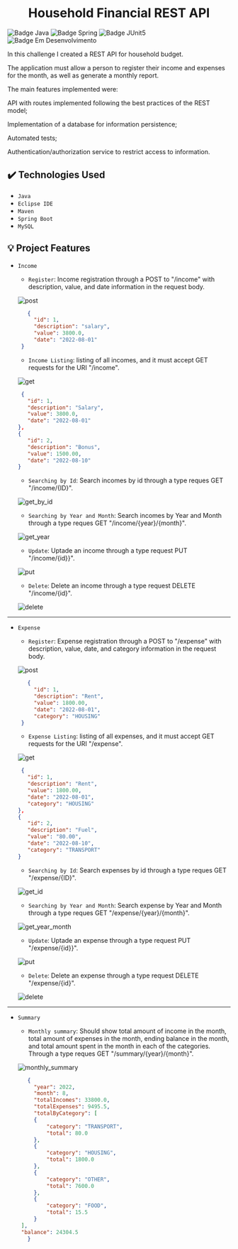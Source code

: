 <h1 align="center"> Household Financial REST API </h1>

![Badge Java](https://img.shields.io/static/v1?label=Java&message=17&color=red&style=for-the-badge&logo=java)
![Badge Spring](https://img.shields.io/static/v1?label=SpringBoot&message=v2.7.2&color=brightgreen&style=for-the-badge&logo=SpringBoot)
![Badge JUnit5](https://img.shields.io/static/v1?label=JUnit5&message=v5.8.2&color=green&style=for-the-badge&logo=junit5)
![Badge Em Desenvolvimento](https://img.shields.io/static/v1?label=Status&message=Completed&color=GREEN&style=for-the-badge)

In this challenge I created a REST API for household budget.

The application must allow a person to register their income and expenses for the month, as well as generate a monthly report.

The main features implemented were:

API with routes implemented following the best practices of the REST model;

Implementation of a database for information persistence;

Automated tests;

Authentication/authorization service to restrict access to information.


## ✔️ Technologies Used

- ``Java ``
- ``Eclipse IDE``
- ``Maven``
- ``Spring Boot``
- ``MySQL``

## :bulb: Project Features

- `Income`
  - `Register`: Income registration through a POST to "/income" with description, value, and date information in the request body.
  
  ![post](https://user-images.githubusercontent.com/105471213/198755869-272c463e-e9e2-4951-a121-0b6dd2c13c44.png)

   ```json
      {
        "id": 1,
        "description": "salary",
        "value": 3800.0,
        "date": "2022-08-01"
    }
    ```
     - `Income Listing`: listing of all incomes, and it must accept GET requests for the URI "/income".
     
     ![get](https://user-images.githubusercontent.com/105471213/198758662-5452308e-a110-48c4-afb3-8de173e53e4d.png)
     
     ```json
      {
        "id": 1,
        "description": "Salary",
        "value": 3800.0,
        "date": "2022-08-01"
    },
    {
        "id": 2,
        "description": "Bonus",
        "value": 1500.00,
        "date": "2022-08-10"
    }
    ```
     - `Searching by Id`: Search incomes by id through a type reques GET "/income/{ID}".
     
     ![get_by_id](https://user-images.githubusercontent.com/105471213/198760231-95968ea7-f3f2-476d-9ddf-072be13323d1.png)
    
    - `Searching by Year and Month`: Search incomes by Year and Month through a type reques GET "/income/{year}/{month}".
    
    ![get_year](https://user-images.githubusercontent.com/105471213/198763727-baf817bf-d1da-433f-8722-9d5b9061d51f.png)

    - `Update`: Uptade an income through a type request PUT "/income/{id}}".
    
    ![put](https://user-images.githubusercontent.com/105471213/198766671-afc0abb3-daad-4ee2-839a-2be2fb8f3ec4.png)
    
    - `Delete`: Delete an income through a type request DELETE "/income/{id}".
    
    ![delete](https://user-images.githubusercontent.com/105471213/198767762-906fbbef-24d1-4e04-ae82-10bee716b5ab.png)
 _______________________________________________________________________________________________________________________________________________________________________
- `Expense`
  - `Register`: Expense registration through a POST to "/expense" with description, value, date, and category information in the request body.
  
  ![post](https://user-images.githubusercontent.com/105471213/198772133-d6385449-9bf3-467b-ae36-bdf29242996c.png)

   ```json
      {
        "id": 1,
        "description": "Rent",
        "value": 1800.00,
        "date": "2022-08-01",
        "category": "HOUSING"
    }
    ```
    
     - `Expense Listing`: listing of all expenses, and it must accept GET requests for the URI "/expense".
     
     ![get](https://user-images.githubusercontent.com/105471213/198778739-9bd8e352-2ea5-4236-a3e1-536f0ebc0be0.png)
     
     ```json
      {
        "id": 1,
        "description": "Rent",
        "value": 1800.00,
        "date": "2022-08-01",
        "category": "HOUSING"
    },
    {
        "id": 2,
        "description": "Fuel",
        "value": "80.00",
        "date": "2022-08-10",
        "category": "TRANSPORT"
    }
    ```
    
    - `Searching by Id`: Search expenses by id through a type reques GET "/expense/{ID}".
     
    ![get_id](https://user-images.githubusercontent.com/105471213/198779038-4f167585-3f15-48ad-9c1b-0a53424d5df2.png)
    
    - `Searching by Year and Month`: Search expense by Year and Month through a type reques GET "/expense/{year}/{month}".
    
    ![get_year_month](https://user-images.githubusercontent.com/105471213/198780084-b5b20ec1-eb05-4237-8883-50e394d81b5b.png)

    - `Update`: Uptade an expense through a type request PUT "/expense/{id}}".
    
    ![put](https://user-images.githubusercontent.com/105471213/198780379-5cddc8bb-7a56-4c06-86c5-0ee46c0cfa72.png)
    
    - `Delete`: Delete an expense through a type request DELETE "/expense/{id}".
    
    ![delete](https://user-images.githubusercontent.com/105471213/198780806-a6470fc8-6157-40e3-ac92-77f48b66daeb.png)
    
_______________________________________________________________________________________________________________________________________________________________________
- `Summary`

  - `Monthly summary`: Should show total amount of income in the month, total amount of expenses in the month, ending balance in the month, and total amount spent in the month in each of the categories. Through a type reques GET "/summary/{year}/{month}".
  
  ![monthly_summary](https://user-images.githubusercontent.com/105471213/198788326-47dc7740-536a-4c7b-a4b5-d94b6df1d8c2.png)
  
   ```json
      {
        "year": 2022,
        "month": 8,
        "totalIncomes": 33800.0,
        "totalExpenses": 9495.5,
        "totalByCategory": [
        {
            "category": "TRANSPORT",
            "total": 80.0
        },
        {
            "category": "HOUSING",
            "total": 1800.0
        },
        {
            "category": "OTHER",
            "total": 7600.0
        },
        {
            "category": "FOOD",
            "total": 15.5
        }
    ],
    "balance": 24304.5
      }
    ```
  

